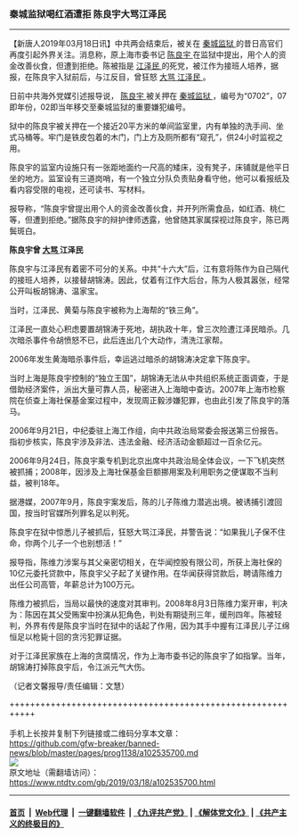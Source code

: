 ### 秦城监狱喝红酒遭拒 陈良宇大骂江泽民
------------------------

<div class="post_content" itemprop="articleBody">
 <p>
  【新唐人2019年03月18日讯】中共两会结束后，被关在
  <a href="https://www.ntdtv.com/gb/秦城监狱.htm">
   秦城监狱
  </a>
  的昔日高官们再度引起外界关注。消息称，原上海市委书记
  <a href="https://www.ntdtv.com/gb/陈良宇.htm">
   陈良宇
  </a>
  在监狱中提出，用个人的资金改善伙食，但遭到拒绝。陈被指是
  <a href="https://www.ntdtv.com/gb/江泽民.htm">
   江泽民
  </a>
  的死党，被江作为接班人培养，据报，在陈良宇入狱前后，与江反目，曾狂怒
  <a href="https://www.ntdtv.com/gb/大骂.htm">
   大骂
  </a>
  <a href="https://www.ntdtv.com/gb/江泽民.htm">
   江泽民
  </a>
  。
 </p>
 <p>
  日前中共海外党媒引述报导说，
  <a href="https://www.ntdtv.com/gb/陈良宇.htm">
   陈良宇
  </a>
  被关押在
  <a href="https://www.ntdtv.com/gb/秦城监狱.htm">
   秦城监狱
  </a>
  ，编号为“0702”，07即年份，02即当年移交至秦城监狱的重要嫌犯编号。
 </p>
 <p>
  狱中的陈良宇被关押在一个接近20平方米的单间监室里，内有单独的洗手间、坐式马桶等。牢门是铁皮包着的木门，门上方及厕所都有“窥孔”，供24小时监视之用。
 </p>
 <p>
  陈良宇的监室内设施只有一张距地面约一尺高的矮床，没有凳子，床铺就是他平日坐的地方。监室设有三道岗哨，有一个独立分队负责贴身看守他，他可以看报纸及看内容受限的电视，还可读书、写材料。
 </p>
 <p>
  报导称，“陈良宇曾提出用个人的资金改善伙食，并开列所需食品，如红酒、桃仁等，但遭到拒绝。”据陈良宇的辩护律师透露，他曾随其家属探视过陈良宇，陈已两鬓斑白。
 </p>
 <p>
  <strong>
   陈良宇曾
   <a href="https://www.ntdtv.com/gb/大骂.htm">
    大骂
   </a>
   江泽民
  </strong>
 </p>
 <p>
  陈良宇与江泽民有着密不可分的关系。中共“十六大”后，江有意将陈作为自己隔代的接班人培养，以接替胡锦涛。因此，仗着有江作大后台，陈为人极其嚣张，经常公开叫板胡锦涛、温家宝。
 </p>
 <p>
  当时，江泽民、黄菊与陈良宇被称为上海帮的“铁三角”。
 </p>
 <p>
  江泽民一直处心积虑要置胡锦涛于死地，胡执政十年，曾三次险遭江泽民暗杀。几次暗杀事件令胡愤怒不已，此后连出几个大动作，清洗江家帮。
 </p>
 <p>
  2006年发生黄海暗杀事件后，幸运逃过暗杀的胡锦涛决定拿下陈良宇。
 </p>
 <p>
  当时上海是陈良宇控制的“独立王国”，胡锦涛无法从中共组织系统正面调查，于是借助经济案件，派出大量可靠人员，秘密进入上海暗中查访。2007年上海市检察院在侦查上海社保基金案过程中，发现周正毅涉嫌犯罪，也由此引发了陈良宇的落马。
 </p>
 <p>
  2006年9月21日，中纪委驻上海工作组，向中共政治局常委会报送第三份报告。指初步核实，陈良宇涉及非法、违法金融、经济活动金额超过一百余亿元。
 </p>
 <p>
  2006年9月24日，陈良宇乘专机到北京出席中共政治局全体会议，一下飞机突然被抓捕；2008年，因涉及上海社保基金巨额挪用案及利用职务之便谋取不当利益，被判18年。
 </p>
 <p>
  据港媒，2007年9月，陈良宇案发后，陈的儿子陈维力潜逃出境。被诱捕引渡回国，按当时官媒所列罪名足以判死。
 </p>
 <p>
  陈良宇在狱中惊悉儿子被抓后，狂怒大骂江泽民，并警告说：“如果我儿子保不住命，你两个儿子一个也别想活！”
 </p>
 <p>
  报导指，陈维力涉案与其父亲密切相关，在华闻控股有限公司，所获上海社保的10亿元委托贷款中，陈良宇父子起了关键作用。在华闻获得贷款后，聘请陈维力出任公司高管，年薪总计为100万元。
 </p>
 <p>
  陈维力被抓后，当局以最快的速度对其审判。2008年8月3日陈维力案开审，判决为：陈因在其父受贿案中扮演从犯角色，判处有期徒刑三年，缓刑四年。陈被轻判，外界有传是陈良宇当时在狱中的话起了作用，因为其手中握有江泽民儿子江绵恒足以枪毙十回的贪污犯罪证据。
 </p>
 <p>
  对于江泽民家族在上海的贪腐情况，作为上海市委书记的陈良宇了如指掌。当年，胡锦涛打掉陈良宇后，令江派元气大伤。
 </p>
 <p>
  （记者文馨报导/责任编辑：文慧）
 </p>
 <div class="single_ad">
 </div>
</div>

+++++++++++++++++++++++++++++++++++++++++++++++++++++++++++<br/><br/>
手机上长按并复制下列链接或二维码分享本文章：<br/>
https://github.com/gfw-breaker/banned-news/blob/master/pages/prog1138/a102535700.md <br/>
<a href='https://github.com/gfw-breaker/banned-news/blob/master/pages/prog1138/a102535700.md'><img src='https://github.com/gfw-breaker/banned-news/blob/master/pages/prog1138/a102535700.md.png'/></a> <br/>
原文地址（需翻墙访问）：https://www.ntdtv.com/gb/2019/03/18/a102535700.html


------------------------
#### [首页](https://github.com/gfw-breaker/banned-news/blob/master/README.md) &nbsp;|&nbsp; [Web代理](https://github.com/labour-camp/helloworld) &nbsp;|&nbsp; [一键翻墙软件](https://github.com/gfw-breaker/nogfw/blob/master/README.md) &nbsp;| [《九评共产党》](https://github.com/gfw-breaker/9ping.md/blob/master/README.md#九评之一评共产党是什么) | [《解体党文化》](https://github.com/gfw-breaker/jtdwh.md/blob/master/README.md) | [《共产主义的终极目的》](https://github.com/gfw-breaker/gczydzjmd.md/blob/master/README.md)

